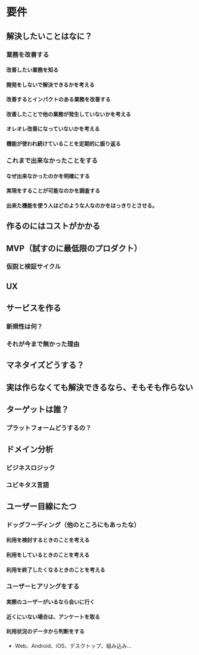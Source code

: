 # 要件
## 解決したいことはなに？
### 業務を改善する
#### 改善したい業務を知る
#### 開発をしないで解決できるかを考える
#### 改善するとインパクトのある業務を改善する
#### 改善したことで他の業務が発生していないかを考える
#### オレオレ改善になっていないかを考える
#### 機能が使われ続けていることを定期的に振り返る
### これまで出来なかったことをする
#### なぜ出来なかったのかを明確にする
#### 実現をすることが可能なのかを調査する
#### 出来た機能を使う人はどのような人なのかをはっきりとさせる。
## 作るのにはコストがかかる
## MVP（試すのに最低限のプロダクト）
### 仮説と検証サイクル
## UX
## サービスを作る
### 新規性は何？
### それが今まで無かった理由
## マネタイズどうする？
## 実は作らなくても解決できるなら、そもそも作らない
## ターゲットは誰？
### プラットフォームどうするの？
## ドメイン分析
### ビジネスロジック
### ユビキタス言語
## ユーザー目線にたつ
### ドッグフーディング（他のところにもあったな）
#### 利用を検討するときのことを考える
#### 利用をしているときのことを考える
#### 利用を終了したくなるときのことを考える
### ユーザーヒアリングをする
#### 実際のユーザーがいるなら会いに行く
#### 近くにいない場合は、アンケートを取る
#### 利用状況のデータから判断をする

* Web、Android、iOS、デスクトップ、組み込み…
